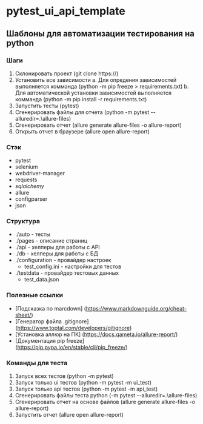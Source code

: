 # pytest_ui_api_template

## Шаблоны для автоматизации тестирования на python

### Шаги

1. Склонировать проект (git clone https://)
2. Установить все зависимости
  a. Для опредения зависимостей выполняется комманда (python -m pip freeze > requirements.txt)
  b. Для автоматической установки зависимостей выполняется комманда (python -m pip install -r requirements.txt)
3. Запустить тесты (pytest)
4. Cгенерировать файлы для отчета (python -m pytest --alluredir=.\allure-files)
5. Cгенерировать отчет (allure generate allure-files -o allure-report)
6. Открыть отчет в браузере (allure open allure-report)

### Стэк

- pytest
- selenium
- webdriver-manager
- requests
- _sqlalchemy_
- allure
- configparser
- json

### Структура

- ./auto - тесты
- ./pages - описание страниц
- ./api - хелперы для работы с API
- ./db - хелперы для работы с БД
- ./configuration - провайдер настроек
  - test_config.ini - настройки для тестов
- ./testdata - провайдер тестовых данных
  - test_data.json

### Полезные ссылки

- [Подсказка по marcdown] (<https://www.markdownguide.org/cheat-sheet/>)
- [Генератор файла .gitignore] (<https://www.toptal.com/developers/gitignore>)
- [Установка аллюр на ПК] (<https://docs.qameta.io/allure-report/>)
- [Документация pip freeze] (<https://pip.pypa.io/en/stable/cli/pip_freeze/>)

### Команды для теста

1. Запуск всех тестов (python -m pytest)
2. Запуск только ui тестов (python -m pytest -m ui_test)
3. Запуск только api тестов (python -m pytest -m api_test)
4. Сгенерировать файлы теста python (-m pytest --alluredir=.\allure-files)
5. Сгенерировать отчет на основе файлов (allure generate allure-files -o allure-report)
6. Запустить отчет (allure open allure-report)
